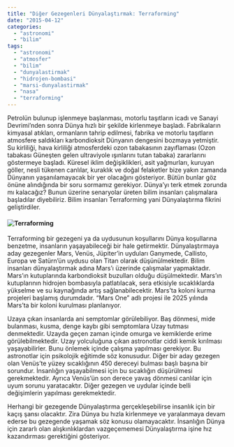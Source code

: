 ```yaml
---
title: "Diğer Gezegenleri Dünyalaştırmak: Terraforming"
date: "2015-04-12"
categories: 
  - "astronomi"
  - "bilim"
tags: 
  - "astronomi"
  - "atmosfer"
  - "bilim"
  - "dunyalastirmak"
  - "hidrojen-bombasi"
  - "marsi-dunyalastirmak"
  - "nasa"
  - "terraforming"
---
```


Petrolün bulunup işlenmeye başlanması, motorlu taşıtların icadı ve Sanayi Devrimi’nden sonra Dünya hızlı bir şekilde kirlenmeye başladı. Fabrikaların kimyasal atıkları, ormanların tahrip edilmesi, fabrika ve motorlu taşıtların atmosfere saldıkları karbondioksit Dünyanın dengesini bozmaya yetmiştir. Su kirliliği, hava kirliliği atmosferdeki ozon tabakasının zayıflaması (Ozon tabakası Güneşten gelen ultraviyole ışınlarını tutan tabaka) zararlarını göstermeye başladı. Küresel iklim değişiklikleri, asit yağmurları, kuruyan göller, nesli tükenen canlılar, kuraklık ve doğal felaketler bize yakın zamanda Dünyanın yaşanılamayacak bir yer olacağını gösteriyor. Bütün bunlar göz önüne alındığında bir soru sormamız gerekiyor. Dünya’yı terk etmek zorunda mı kalacağız? Bunun üzerine senaryolar üreten bilim insanları çalışmalara başladılar diyebiliriz. Bilim insanları Terraforming yani Dünyalaştırma fikrini geliştirdiler.

#### ![Terraforming](../images/Terraforming-TF04-JP-VG-300x300.jpg)

Terraforming bir gezegeni ya da uydusunun koşullarını Dünya koşullarına benzetme, insanların yaşayabileceği bir hale getirmektir. Dünyalaştırmaya aday gezegenler Mars, Venüs, Jüpiter’in uyduları Ganymede, Callisto, Europa ve Satürn’ün uydusu olan Titan olarak düşünülmektedir. Bilim insanları dünyalaştırmak adına Mars’ı üzerinde çalışmalar yapmaktadır. Mars’ın kutuplarında karbondioksit buzulları olduğu düşülmektedir. Mars’ın kutuplarının hidrojen bombasıyla patlatılacak, sera etkisiyle sıcaklıklarda yükselme ve su kaynağında artış sağlanabilecektir. Mars’ta koloni kurma projeleri başlamış durumdadır. “Mars One” adlı projesi ile 2025 yılında Mars’ta bir koloni kurulması planlanıyor.

Uzaya çıkan insanlarda ani semptomlar görülebiliyor. Baş dönmesi, mide bulanması, kusma, denge kaybı gibi semptomlara Uzay tutması denmektedir. Uzayda geçen zaman içinde omurga ve kemiklerde erime görülebilmektedir. Uzay yolculuğuna çıkan astronotlar ciddi kemik kırılması yaşayabilirler. Bunu önlemek içinde çalışma yapılması gerekiyor. Bu astronotlar için psikolojik eğitimde söz konusudur. Diğer bir aday gezegen olan Venüs’te yüzey sıcaklığının 450 dereceyi bulması başlı başına bir sorundur. İnsanlığın yaşayabilmesi için bu sıcaklığın düşürülmesi gerekmektedir. Ayrıca Venüs’ün son derece yavaş dönmesi canlılar için uyum sorunu yaratacaktır. Diğer gezegen ve uydular içinde belli değişimlerin yapılması gerekmektedir.

Herhangi bir gezegende Dünyalaştırma gerçekleşebilirse insanlık için bir kaçış şansı olacaktır. Zira Dünya bu hızla kirlenmeye ve yaralanmaya devam ederse bu gezegende yaşamak söz konusu olamayacaktır. İnsanlığın Dünya için zararlı olan alışkınlıklardan vazgeçememesi Dünyalaştırma işine hız kazandırması gerektiğini gösteriyor.
